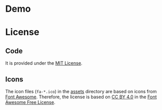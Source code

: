 # Demo


# License
## Code
It is provided under the [MIT License](../LICENSE.txt).

## Icons
The icon files (`fa-*.ico`) in the [assets](./assets) directory are based on icons from [Font Awesome](https://fontawesome.com/).
Therefore, the license is based on [CC BY 4.0](https://creativecommons.org/licenses/by/4.0/) in the [Font Awesome Free License](https://fontawesome.com/license/free).
